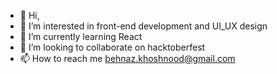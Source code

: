- 👋 Hi,
- 👀 I’m interested in front-end development and UI_UX design
- 🌱 I’m currently learning React
- 💞️ I’m looking to collaborate on hacktoberfest
- 📫 How to reach me behnaz.khoshnood@gmail.com

<!---
behnazkhoshnood/behnazkhoshnood is a ✨ special ✨ repository because its `README.md` (this file) appears on your GitHub profile.
You can click the Preview link to take a look at your changes.
--->
